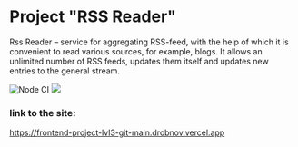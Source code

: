 # Project "RSS Reader"

Rss Reader – service for aggregating RSS-feed, with the help of which it is convenient to read various sources, for example, blogs. It allows an unlimited number of RSS feeds, updates them itself and updates new entries to the general stream.

![Node CI](https://github.com/drobnov/frontend-project-lvl3/workflows/Node%20CI/badge.svg)  <a href="https://codeclimate.com/github/drobnov/frontend-project-lvl3/maintainability"><img src="https://api.codeclimate.com/v1/badges/0803201ca6bca295f1ec/maintainability" /></a>


### link to the site:
https://frontend-project-lvl3-git-main.drobnov.vercel.app
